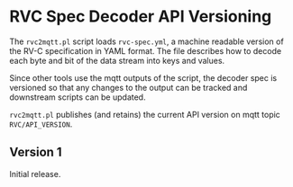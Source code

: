 # RVC Spec Decoder API Versioning

The `rvc2mqtt.pl` script loads `rvc-spec.yml`, a machine readable
version of the RV-C specification in YAML format. The file describes how
to decode each byte and bit of the data stream into keys and values.

Since other tools use the mqtt outputs of the script, the decoder spec
is versioned so that any changes to the output can be tracked and
downstream scripts can be updated.

`rvc2mqtt.pl` publishes (and retains) the current API version on mqtt
topic `RVC/API_VERSION`.

## Version 1

Initial release.
